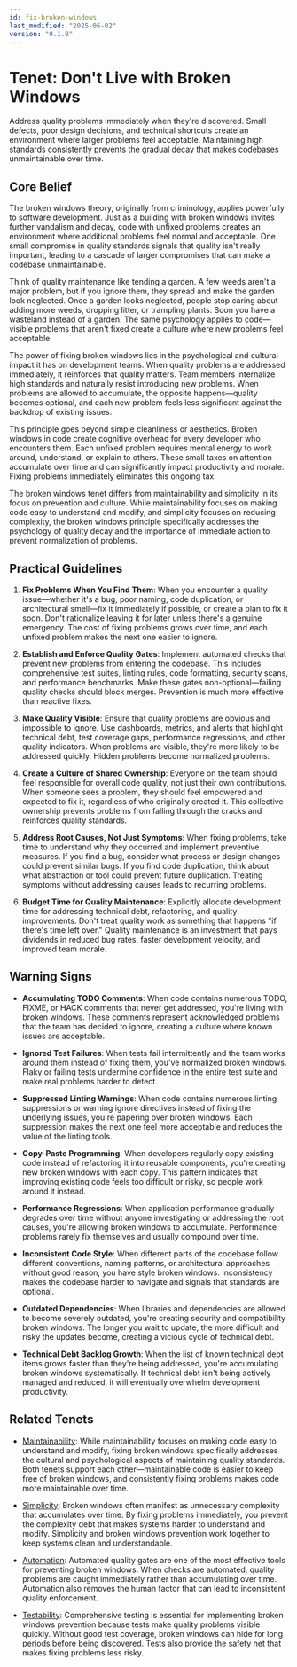 ```yaml
---
id: fix-broken-windows
last_modified: "2025-06-02"
version: "0.1.0"
---
```


# Tenet: Don't Live with Broken Windows

Address quality problems immediately when they're discovered. Small defects, poor
design decisions, and technical shortcuts create an environment where larger problems
feel acceptable. Maintaining high standards consistently prevents the gradual decay
that makes codebases unmaintainable over time.

## Core Belief

The broken windows theory, originally from criminology, applies powerfully to software
development. Just as a building with broken windows invites further vandalism and
decay, code with unfixed problems creates an environment where additional problems
feel normal and acceptable. One small compromise in quality standards signals that
quality isn't really important, leading to a cascade of larger compromises that can
make a codebase unmaintainable.

Think of quality maintenance like tending a garden. A few weeds aren't a major
problem, but if you ignore them, they spread and make the garden look neglected.
Once a garden looks neglected, people stop caring about adding more weeds, dropping
litter, or trampling plants. Soon you have a wasteland instead of a garden. The same
psychology applies to code—visible problems that aren't fixed create a culture where
new problems feel acceptable.

The power of fixing broken windows lies in the psychological and cultural impact it
has on development teams. When quality problems are addressed immediately, it
reinforces that quality matters. Team members internalize high standards and
naturally resist introducing new problems. When problems are allowed to accumulate,
the opposite happens—quality becomes optional, and each new problem feels less
significant against the backdrop of existing issues.

This principle goes beyond simple cleanliness or aesthetics. Broken windows in code
create cognitive overhead for every developer who encounters them. Each unfixed
problem requires mental energy to work around, understand, or explain to others.
These small taxes on attention accumulate over time and can significantly impact
productivity and morale. Fixing problems immediately eliminates this ongoing tax.

The broken windows tenet differs from maintainability and simplicity in its focus on
prevention and culture. While maintainability focuses on making code easy to
understand and modify, and simplicity focuses on reducing complexity, the broken
windows principle specifically addresses the psychology of quality decay and the
importance of immediate action to prevent normalization of problems.

## Practical Guidelines

1. **Fix Problems When You Find Them**: When you encounter a quality issue—whether
   it's a bug, poor naming, code duplication, or architectural smell—fix it
   immediately if possible, or create a plan to fix it soon. Don't rationalize
   leaving it for later unless there's a genuine emergency. The cost of fixing
   problems grows over time, and each unfixed problem makes the next one easier to
   ignore.

1. **Establish and Enforce Quality Gates**: Implement automated checks that prevent
   new problems from entering the codebase. This includes comprehensive test suites,
   linting rules, code formatting, security scans, and performance benchmarks. Make
   these gates non-optional—failing quality checks should block merges. Prevention
   is much more effective than reactive fixes.

1. **Make Quality Visible**: Ensure that quality problems are obvious and impossible
   to ignore. Use dashboards, metrics, and alerts that highlight technical debt,
   test coverage gaps, performance regressions, and other quality indicators. When
   problems are visible, they're more likely to be addressed quickly. Hidden
   problems become normalized problems.

1. **Create a Culture of Shared Ownership**: Everyone on the team should feel
   responsible for overall code quality, not just their own contributions. When
   someone sees a problem, they should feel empowered and expected to fix it,
   regardless of who originally created it. This collective ownership prevents
   problems from falling through the cracks and reinforces quality standards.

1. **Address Root Causes, Not Just Symptoms**: When fixing problems, take time to
   understand why they occurred and implement preventive measures. If you find a
   bug, consider what process or design changes could prevent similar bugs. If you
   find code duplication, think about what abstraction or tool could prevent future
   duplication. Treating symptoms without addressing causes leads to recurring
   problems.

1. **Budget Time for Quality Maintenance**: Explicitly allocate development time for
   addressing technical debt, refactoring, and quality improvements. Don't treat
   quality work as something that happens "if there's time left over." Quality
   maintenance is an investment that pays dividends in reduced bug rates, faster
   development velocity, and improved team morale.

## Warning Signs

- **Accumulating TODO Comments**: When code contains numerous TODO, FIXME, or HACK
  comments that never get addressed, you're living with broken windows. These
  comments represent acknowledged problems that the team has decided to ignore,
  creating a culture where known issues are acceptable.

- **Ignored Test Failures**: When tests fail intermittently and the team works
  around them instead of fixing them, you've normalized broken windows. Flaky or
  failing tests undermine confidence in the entire test suite and make real problems
  harder to detect.

- **Suppressed Linting Warnings**: When code contains numerous linting suppressions
  or warning ignore directives instead of fixing the underlying issues, you're
  papering over broken windows. Each suppression makes the next one feel more
  acceptable and reduces the value of the linting tools.

- **Copy-Paste Programming**: When developers regularly copy existing code instead
  of refactoring it into reusable components, you're creating new broken windows
  with each copy. This pattern indicates that improving existing code feels too
  difficult or risky, so people work around it instead.

- **Performance Regressions**: When application performance gradually degrades over
  time without anyone investigating or addressing the root causes, you're allowing
  broken windows to accumulate. Performance problems rarely fix themselves and
  usually compound over time.

- **Inconsistent Code Style**: When different parts of the codebase follow different
  conventions, naming patterns, or architectural approaches without good reason,
  you have style broken windows. Inconsistency makes the codebase harder to
  navigate and signals that standards are optional.

- **Outdated Dependencies**: When libraries and dependencies are allowed to become
  severely outdated, you're creating security and compatibility broken windows.
  The longer you wait to update, the more difficult and risky the updates become,
  creating a vicious cycle of technical debt.

- **Technical Debt Backlog Growth**: When the list of known technical debt items
  grows faster than they're being addressed, you're accumulating broken windows
  systematically. If technical debt isn't being actively managed and reduced, it
  will eventually overwhelm development productivity.

## Related Tenets

- [Maintainability](maintainability.md): While maintainability focuses on making
  code easy to understand and modify, fixing broken windows specifically addresses
  the cultural and psychological aspects of maintaining quality standards. Both
  tenets support each other—maintainable code is easier to keep free of broken
  windows, and consistently fixing problems makes code more maintainable over time.

- [Simplicity](simplicity.md): Broken windows often manifest as unnecessary
  complexity that accumulates over time. By fixing problems immediately, you
  prevent the complexity debt that makes systems harder to understand and modify.
  Simplicity and broken windows prevention work together to keep systems clean and
  understandable.

- [Automation](automation.md): Automated quality gates are one of the most
  effective tools for preventing broken windows. When checks are automated, quality
  problems are caught immediately rather than accumulating over time. Automation
  also removes the human factor that can lead to inconsistent quality enforcement.

- [Testability](testability.md): Comprehensive testing is essential for
  implementing broken windows prevention because tests make quality problems
  visible quickly. Without good test coverage, broken windows can hide for long
  periods before being discovered. Tests also provide the safety net that makes
  fixing problems less risky.
